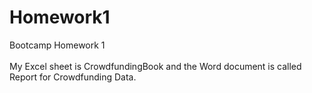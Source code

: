 # Homework1
Bootcamp Homework 1
</br>
</br>
My Excel sheet is CrowdfundingBook and the Word document is called Report for Crowdfunding Data.
